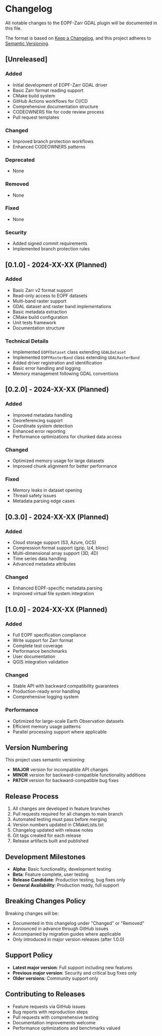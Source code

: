 # Changelog

All notable changes to the EOPF-Zarr GDAL plugin will be documented in this file.

The format is based on [Keep a Changelog](https://keepachangelog.com/en/1.0.0/),
and this project adheres to [Semantic Versioning](https://semver.org/spec/v2.0.0.html).

## [Unreleased]

### Added
- Initial development of EOPF-Zarr GDAL driver
- Basic Zarr format reading support
- CMake build system
- GitHub Actions workflows for CI/CD
- Comprehensive documentation structure
- CODEOWNERS file for code review process
- Pull request templates

### Changed
- Improved branch protection workflows
- Enhanced CODEOWNERS patterns

### Deprecated
- None

### Removed
- None

### Fixed
- None

### Security
- Added signed commit requirements
- Implemented branch protection rules

## [0.1.0] - 2024-XX-XX (Planned)

### Added
- Basic Zarr v2 format support
- Read-only access to EOPF datasets
- Multi-band raster support
- GDAL dataset and raster band implementations
- Basic metadata extraction
- CMake build configuration
- Unit tests framework
- Documentation structure

### Technical Details
- Implemented `EOPFDataset` class extending `GDALDataset`
- Implemented `EOPFRasterBand` class extending `GDALRasterBand`
- Added driver registration and identification
- Basic error handling and logging
- Memory management following GDAL conventions

## [0.2.0] - 2024-XX-XX (Planned)

### Added
- Improved metadata handling
- Georeferencing support
- Coordinate system detection
- Enhanced error reporting
- Performance optimizations for chunked data access

### Changed
- Optimized memory usage for large datasets
- Improved chunk alignment for better performance

### Fixed
- Memory leaks in dataset opening
- Thread safety issues
- Metadata parsing edge cases

## [0.3.0] - 2024-XX-XX (Planned)

### Added
- Cloud storage support (S3, Azure, GCS)
- Compression format support (gzip, lz4, blosc)
- Multi-dimensional array support (3D, 4D)
- Time series data handling
- Advanced metadata attributes

### Changed
- Enhanced EOPF-specific metadata parsing
- Improved virtual file system integration

## [1.0.0] - 2024-XX-XX (Planned)

### Added
- Full EOPF specification compliance
- Write support for Zarr format
- Complete test coverage
- Performance benchmarks
- User documentation
- QGIS integration validation

### Changed
- Stable API with backward compatibility guarantees
- Production-ready error handling
- Comprehensive logging system

### Performance
- Optimized for large-scale Earth Observation datasets
- Efficient memory usage patterns
- Parallel processing support where applicable

## Version Numbering

This project uses semantic versioning:
- **MAJOR** version for incompatible API changes
- **MINOR** version for backward-compatible functionality additions  
- **PATCH** version for backward-compatible bug fixes

## Release Process

1. All changes are developed in feature branches
2. Pull requests required for all changes to main branch
3. Automated testing must pass before merging
4. Version numbers updated in CMakeLists.txt
5. Changelog updated with release notes
6. Git tags created for each release
7. Release artifacts built and published

## Development Milestones

- **Alpha**: Basic functionality, development testing
- **Beta**: Feature complete, user testing
- **Release Candidate**: Production testing, bug fixes only
- **General Availability**: Production ready, full support

## Breaking Changes Policy

Breaking changes will be:
- Documented in this changelog under "Changed" or "Removed"
- Announced in advance through GitHub issues
- Accompanied by migration guides where applicable
- Only introduced in major version releases (after 1.0.0)

## Support Policy

- **Latest major version**: Full support including new features
- **Previous major version**: Security and critical bug fixes only
- **Older versions**: Community support only

## Contributing to Releases

- Feature requests via GitHub issues
- Bug reports with reproduction steps
- Pull requests with comprehensive testing
- Documentation improvements welcome
- Performance optimizations and benchmarks valued
